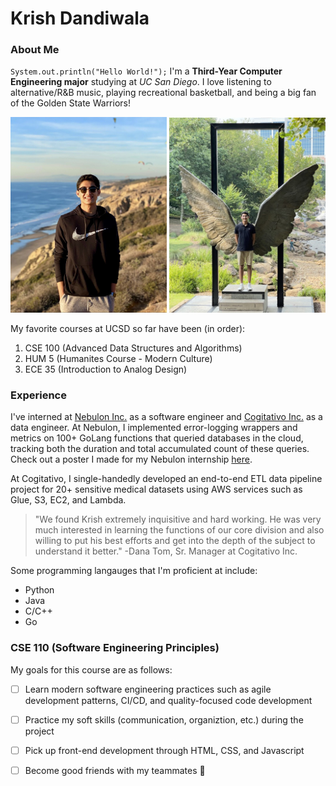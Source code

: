 # Krish Dandiwala
### About Me

`System.out.println("Hello World!");` I'm a **Third-Year Computer Engineering major** studying at *UC San Diego*. I love listening to alternative/R&B music, playing recreational basketball, and being a big fan of the Golden State Warriors!

<img src="Screenshots/IMG_7F4FC183C7FE-1.jpeg" width="250"/> <img src="Screenshots/IMG_8850 Medium.jpeg" width="250"/>

My favorite courses at UCSD so far have been (in order):
1. CSE 100 (Advanced Data Structures and Algorithms)
2. HUM 5 (Humanites Course - Modern Culture)
3. ECE 35 (Introduction to Analog Design)

### Experience
I've interned at [Nebulon Inc.](https://nebulon.com) as a software engineer and [Cogitativo Inc.](https://www.cogitativo.com) as a data engineer.
At Nebulon, I implemented error-logging wrappers and metrics on 100+ GoLang functions that queried databases in the cloud, tracking both the duration and total accumulated count of these queries. Check out a poster I made for my Nebulon internship [here](Screenshots/DANDIWALA.KRISH.2022.pdf).

At Cogitativo, I single-handedly developed an end-to-end ETL data pipeline project for 20+ sensitive medical datasets using AWS services such as Glue, S3, EC2, and Lambda.  

> "We found Krish extremely inquisitive and hard working. He was very much interested in learning the functions of our core division and also willing to put his best efforts and get into the depth of the subject to understand it better." -Dana Tom, Sr. Manager at Cogitativo Inc.

Some programming langauges that I'm proficient at include:
- Python
- Java
- C/C++
- Go

### CSE 110 (Software Engineering Principles)
My goals for this course are as follows:
- [ ] Learn modern software engineering practices such as agile development patterns, CI/CD, and quality-focused code development
- [ ] Practice my soft skills (communication, organiztion, etc.) during the project
- [ ] Pick up front-end development through HTML, CSS, and Javascript
- [ ] Become good friends with my teammates 🙂


